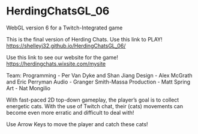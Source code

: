 # HerdingChatsGL_06
WebGL version 6 for a Twitch-Integrated game

This is the final version of Herding Chats. 
Use this link to PLAY! https://shelleyj32.github.io/HerdingChatsGL_06/

Use this link to see our website for the game! https://herdingchats.wixsite.com/mysite

Team: 
Programming - Per Van Dyke and Shan Jiang
Design - Alex McGrath and Eric Perryman
Audio - Granger Smith-Massa
Production - Matt Spring
Art - Nat Mongilio


With fast-paced 2D top-down gameplay, the player’s goal is to collect energetic cats. With the use of Twitch chat, their (cats) movements can become even more erratic and difficult to deal with!

Use Arrow Keys to move the player and catch these cats!

